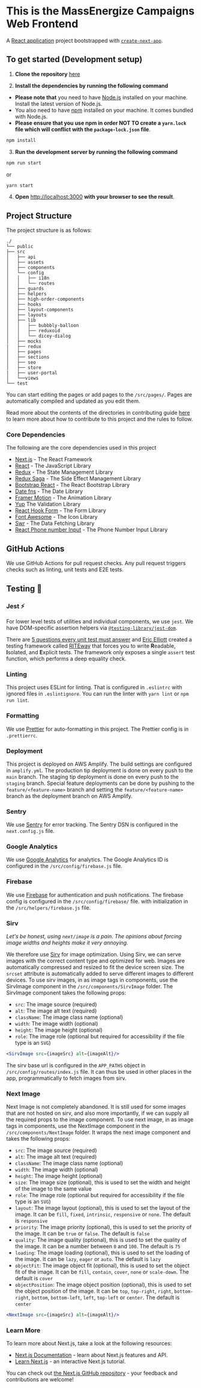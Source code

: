 # This is the MassEnergize Campaigns Web Frontend

A [React application](https://nextjs.org/) project bootstrapped
with [`create-next-app`](https://github.com/vercel/next.js/tree/canary/packages/create-next-app).

[//]: # (## To get started [&#40;Development setup&#41;]&#40;#development-setup&#41;)
## To get started (Development setup)

1. **Clone the repository** [here](https://github.com/massenergize/massenergize-campaigns/)

2. **Install the dependencies by running the following command**

- **Please note that** you need to have [Node.js](https://nodejs.org/en/) installed on your machine. Install the latest
  version of Node.js.
- You also need to have [npm](https://www.npmjs.com/) installed on your machine. It comes bundled with Node.js. 
- **Please ensure that you use npm in order NOT TO create a `yarn.lock` file which will conflict with the `package-lock.json` file**.

```bash
npm install
```

3. **Run the development server by running the following command**

```bash
npm run start
```
or 
```bash
yarn start
```

4. **Open** [http://localhost:3000](http://localhost:3000) **with your browser to see the result**.

## Project Structure

The project structure is as follows:

```
./
└── public
├── src
│   ├── api
│   ├── assets
│   ├── components
│   └── config
│   │   ├── i18n
│   │   └── routes
│   ├── guards
│   ├── helpers
│   ├── high-order-components
│   ├── hooks
│   ├── layout-components
│   ├── layouts
│   ├── lib
│   │   ├── bubbbly-balloon
│   │   ├── reduxoid
│   │   └── dicey-dialog
│   ├── mocks
|   ├── redux
│   ├── pages
│   ├── sections
│   ├── seo
│   ├── store
|   ├── user-portal
│   └──views
└── test
```

You can start editing the pages or add pages to the `/src/pages/`.
Pages are automatically compiled and updated as you edit them.

Read more about the contents of the directories in contributing
guide [here](https://github.com/Obsidian-Achernar/money-transfer-fr/blob/main/.github/CONTRIBUTING.md#project-structure)
to learn more about how to contribute to this project and the rules to follow.

### Core Dependencies

The following are the core dependencies used in this project

- [Next.js](https://nextjs.org/) - The React Framework
- [React](https://reactjs.org/) - The JavaScript Library
- [Redux](https://redux.js.org/) - The State Management Library
- [Redux Saga](https://redux-saga.js.org/) - The Side Effect Management Library
- [Bootstrap React](https://react-bootstrap.github.io/) - The React Bootstrap Library
- [Date fns](https://momentjs.com/) - The Date Library
- [Framer Motion](https://www.framer.com/motion/) - The Animation Library
- [Yup]() The Validation Library
- [React Hook Form](https://react-hook-form.com/) - The Form Library
- [Font Awesome](https://fontawesome.com/) - The Icon Library
- [Swr](https://swr.vercel.app/) - The Data Fetching Library
- [React Phone number Input](http://catamphetamine.gitlab.io/react-phone-number-input/) - The Phone Number Input Library

## GitHub Actions

We use GitHub Actions for pull request checks. Any pull request triggers checks
such as linting, unit tests and E2E tests.

## Testing 🧪

### Jest ⚡️

For lower level tests of utilities and individual components, we use `jest`. We
have DOM-specific assertion helpers via
[`@testing-library/jest-dom`](https://testing-library.com/jest-dom).

There are
[5 questions every unit test must answer](https://medium.com/javascript-scene/what-every-unit-test-needs-f6cd34d9836d)
and [Eric Elliott](https://mobile.twitter.com/_ericelliott) created a testing
framework called [RITEway](https://github.com/paralleldrive/riteway) that forces
you to write **R**eadable, **I**solated, and **E**xplicit tests. The framework
only exposes a single `assert` test function, which performs a deep equality
check.

### Linting

This project uses ESLint for linting. That is configured in `.eslintrc` with ignored files in `.eslintignore`. You can
run the linter with `yarn lint` or `npm run lint`.

### Formatting

We use [Prettier](https://prettier.io/) for auto-formatting in this project. The Prettier config is in `.prettierrc`.

### Deployment

This project is deployed on AWS Amplify. The build settings are configured in `amplify.yml`.
The production tip deployment is done on every push to the `main` branch.
The staging tip deployment is done on every push to the `staging` branch.
Special feature deployments can be done by pushing to the `feature/<feature-name>` branch and setting
the `feature/<feature-name>` branch as the deployment branch on AWS Amplify.

### Sentry

We use [Sentry](https://sentry.io/) for error tracking. The Sentry DSN is configured in the `next.config.js` file.

### Google Analytics

We use [Google Analytics](https://analytics.google.com/) for analytics. The Google Analytics ID is configured in
the `/src/config/firebase.js` file.

### Firebase

We use [Firebase](https://firebase.google.com/) for authentication and push notifications. The firebase config is configured in the `/src/config/firebase/` file. with
initialization in the `/src/helpers/firebase.js` file.

### Sirv

_Let's be honest, using `next/image` is a pain. The opinions about forcing image widths and heights make it very
annoying._

We therefore use [Sirv](https://sirv.com) for image optimization. Using Sirv, we can serve images with the correct content type
and
optimized for web. Images are automatically compressed and resized to fit the device screen size.
The `srcset` attribute is automatically added to serve different images to different devices. To use sirv images, in as
image tags in components,
use the SirvImage component in the `/src/components/SirvImage` folder.
The SirvImage component takes the following
props:

- `src`: The image source (required)
- `alt`: The image alt text (required)
- `className`: The image class name (optional)
- `width`: The image width (optional)
- `height`: The image height (optional)
- `role`: The image role (optional but required for accessibility if the file type is an `SVG`)

```jsx
<SirvImage src={imageSrc} alt={imageAlt}/>
```

The sirv base url is configured in the `APP_PATHS` object in `/src/config/routes/index.js` file.
It can thus be used in other places in the app, programmatically to fetch images from sirv.

### Next Image

Next Image is not completely abandoned. It is still used for some images that are not hosted on sirv, and also more importantly, if we can supply all the required props to the image component.
To use next image, in as image tags in components, use the NextImage component in the `/src/components/NextImage` folder. It wraps the next image component and takes the following props:

- `src`: The image source (required)
- `alt`: The image alt text (required)
- `className`: The image class name (optional)
- `width`: The image width (optional)
- `height`: The image height (optional)
- `size`: The image size (optional), this is used to set the width and height of the image to the same value
- `role`: The image role (optional but required for accessibility if the file type is an `SVG`)
- `layout`: The image layout (optional), this is used to set the layout of the image. It can be `fill`, `fixed`, `intrinsic`, `responsive` or `none`. The default is `responsive`
- `priority`: The image priority (optional), this is used to set the priority of the image. It can be `true` or `false`. The default is `false`
- `quality`: The image quality (optional), this is used to set the quality of the image. It can be a number between `0` and `100`. The default is `75`
- `loading`: The image loading (optional), this is used to set the loading of the image. It can be `lazy`, `eager` or `auto`. The default is `lazy`
- `objectFit`: The image object fit (optional), this is used to set the object fit of the image. It can be `fill`, `contain`, `cover`, `none` or `scale-down`. The default is `cover`
- `objectPosition`: The image object position (optional), this is used to set the object position of the image. It can be `top`, `top-right`, `right`, `bottom-right`, `bottom`, `bottom-left`, `left`, `top-left` or `center`. The default is `center`
```jsx
<NextImage src={imageSrc} alt={imageAlt}/>
```


### Learn More

To learn more about Next.js, take a look at the following resources:

- [Next.js Documentation](https://nextjs.org/docs) - learn about Next.js features and API.
- [Learn Next.js](https://nextjs.org/learn) - an interactive Next.js tutorial.

You can check out [the Next.js GitHub repository](https://github.com/vercel/next.js/) - your feedback and contributions
are welcome!


